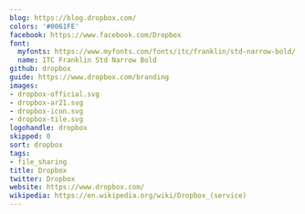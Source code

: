 ```yaml
---
blog: https://blog.dropbox.com/
colors: '#0061FE'
facebook: https://www.facebook.com/Dropbox
font:
  myfonts: https://www.myfonts.com/fonts/itc/franklin/std-narrow-bold/
  name: ITC Franklin Std Narrow Bold
github: dropbox
guide: https://www.dropbox.com/branding
images:
- dropbox-official.svg
- dropbox-ar21.svg
- dropbox-icon.svg
- dropbox-tile.svg
logohandle: dropbox
skipped: 0
sort: dropbox
tags:
- file_sharing
title: Dropbox
twitter: Dropbox
website: https://www.dropbox.com/
wikipedia: https://en.wikipedia.org/wiki/Dropbox_(service)
---
```

